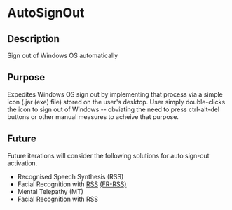 # AutoSignOut

## Description
Sign out of Windows OS automatically

## Purpose
Expedites Windows OS sign out by implementing that process via a simple icon (.jar (exe) file) stored on the user's desktop. 
User simply double-clicks the icon to sign out of Windows -- obviating the need to press ctrl-alt-del buttons or other manual measures to acheive that purpose. 

## Future
Future iterations will consider the following solutions for auto sign-out activation.
<ul>
  <li>Recognised Speech Synthesis (RSS)</li>
  <li>Facial Recognition with <a href='#' title='Recognised Speech Synthesis'>RSS</a> 
    <a href='#' title='Facial Recognition & Recognised Speech Synthesis'>(FR-RSS)</a></li>
  <li>Mental Telepathy (MT)</li>
  <li>Facial Recognition with <span>RSS</span></li>
</ul>

